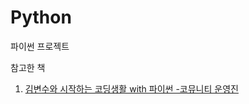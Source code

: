 # Python
파이썬 프로젝트 

참고한 책

1. [김변수와 시작하는 코딩생활 with 파이썬 -코뮤니티 운영진](https://product.kyobobook.co.kr/detail/S000000555693)

